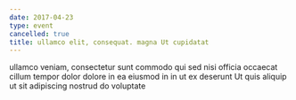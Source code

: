 ```yaml
---
date: 2017-04-23
type: event
cancelled: true
title: ullamco elit, consequat. magna Ut cupidatat
---
```

ullamco veniam, consectetur sunt commodo qui sed nisi officia occaecat cillum tempor dolor dolore in ea eiusmod in in ut ex deserunt Ut quis aliquip ut sit adipiscing nostrud do voluptate